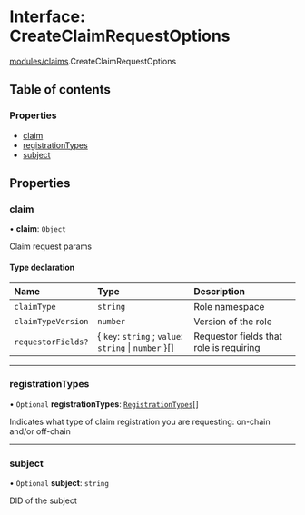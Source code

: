 # Interface: CreateClaimRequestOptions

[modules/claims](../modules/modules_claims.md).CreateClaimRequestOptions

## Table of contents

### Properties

- [claim](modules_claims.CreateClaimRequestOptions.md#claim)
- [registrationTypes](modules_claims.CreateClaimRequestOptions.md#registrationtypes)
- [subject](modules_claims.CreateClaimRequestOptions.md#subject)

## Properties

### claim

• **claim**: `Object`

Claim request params

#### Type declaration

| Name | Type | Description |
| :------ | :------ | :------ |
| `claimType` | `string` | Role namespace |
| `claimTypeVersion` | `number` | Version of the role |
| `requestorFields?` | { `key`: `string` ; `value`: `string` \| `number`  }[] | Requestor fields that role is requiring |

___

### registrationTypes

• `Optional` **registrationTypes**: [`RegistrationTypes`](../enums/modules_claims.RegistrationTypes.md)[]

Indicates what type of claim registration you are requesting: on-chain and/or off-chain

___

### subject

• `Optional` **subject**: `string`

DID of the subject
